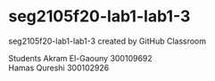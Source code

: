 # seg2105f20-lab1-lab1-3
seg2105f20-lab1-lab1-3 created by GitHub Classroom

Students
Akram El-Gaouny 300109692 <br>
Hamas Qureshi 300102926
